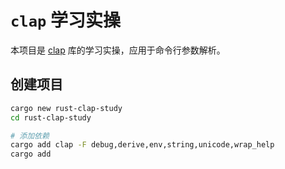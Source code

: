 # `clap` 学习实操



本项目是 [clap](https://github.com/clap-rs/clap) 库的学习实操，应用于命令行参数解析。

## 创建项目

```bash
cargo new rust-clap-study
cd rust-clap-study

# 添加依赖
cargo add clap -F debug,derive,env,string,unicode,wrap_help
cargo add 
```

